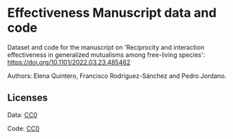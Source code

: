 # Effectiveness Manuscript data and code

Dataset and code for the manuscript on 'Reciprocity and interaction effectiveness in generalized mutualisms among free-living species': https://doi.org/10.1101/2022.03.23.485462

Authors: Elena Quintero, Francisco Rodríguez-Sánchez and Pedro Jordano.

## Licenses

Data: [CC0](https://creativecommons.org/share-your-work/public-domain/cc0/)

Code: [CC0](https://creativecommons.org/share-your-work/public-domain/cc0/)



